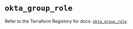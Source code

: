 # `okta_group_role`

Refer to the Terraform Registory for docs: [`okta_group_role`](https://registry.terraform.io/providers/okta/okta/4.0.2/docs/resources/group_role).
